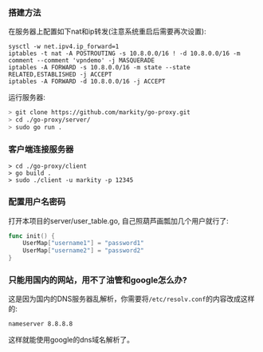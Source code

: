 ### 搭建方法

在服务器上配置如下nat和ip转发(注意系统重启后需要再次设置):

```
sysctl -w net.ipv4.ip_forward=1
iptables -t nat -A POSTROUTING -s 10.8.0.0/16 ! -d 10.8.0.0/16 -m comment --comment 'vpndemo' -j MASQUERADE
iptables -A FORWARD -s 10.8.0.0/16 -m state --state RELATED,ESTABLISHED -j ACCEPT
iptables -A FORWARD -d 10.8.0.0/16 -j ACCEPT
```

运行服务器:

```sh
> git clone https://github.com/markity/go-proxy.git
> cd ./go-proxy/server/
> sudo go run .
```

### 客户端连接服务器

```
> cd ./go-proxy/client
> go build .
> sudo ./client -u markity -p 12345
```

### 配置用户名密码

打开本项目的server/user_table.go, 自己照葫芦画瓢加几个用户就行了:

```go
func init() {
	UserMap["username1"] = "password1"
	UserMap["username2"] = "password2"
}
```

### 只能用国内的网站，用不了油管和google怎么办?

这是因为国内的DNS服务器乱解析，你需要将`/etc/resolv.conf`的内容改成这样的:

```
nameserver 8.8.8.8
```

这样就能使用google的dns域名解析了。